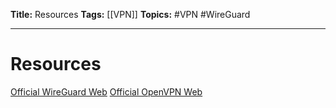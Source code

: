 **Title:** Resources
**Tags:** [[VPN]]
**Topics:** #VPN #WireGuard

---

# Resources
[Official WireGuard Web](https://www.wireguard.com/)
[Official OpenVPN Web](https://openvpn.net/)
